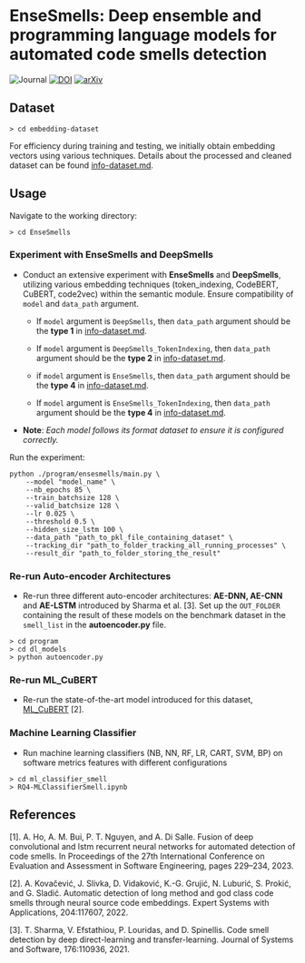 # EnseSmells: Deep ensemble and programming language models for automated code smells detection

![Journal](https://img.shields.io/badge/JSS-2025-00B4CC) [![DOI](https://img.shields.io/badge/DOI-10.1016/j.jss.2025.112375-orange)](https://doi.org/10.1016/j.jss.2025.112375) [![arXiv](https://img.shields.io/badge/arXiv-2404.08877-b31b1b.svg)](https://arxiv.org/abs/2502.05012)


## Dataset
```
> cd embedding-dataset
```
For efficiency during training and testing, we initially obtain embedding vectors using various techniques. Details about the processed and cleaned dataset can be found [info-dataset.md](embedding-dataset/info-dataset.md).

## Usage

Navigate to the working directory:
```
> cd EnseSmells
```

### Experiment with EnseSmells and DeepSmells
- Conduct an extensive experiment with **EnseSmells** and **DeepSmells**, utilizing various embedding techniques (token_indexing, CodeBERT, CuBERT, code2vec) within the semantic module. Ensure compatibility of `model` and `data_path` argument.
    * If `model` argument is `DeepSmells`, then `data_path` argument should be the **type 1** in [info-dataset.md](embedding-dataset/info-dataset.md).
    
    * If `model` argument is `DeepSmells_TokenIndexing`, then `data_path` argument should be the **type 2** in [info-dataset.md](embedding-dataset/info-dataset.md).
    
    * if `model` argument is `EnseSmells`, then `data_path` argument should be the **type 4** in  [info-dataset.md](embedding-dataset/info-dataset.md).
    
    * If `model` argument is `EnseSmells_TokenIndexing`, then `data_path` argument should be the **type 4** in [info-dataset.md](embedding-dataset/info-dataset.md).
- **Note**: *Each model follows its format dataset to ensure it is configured correctly.*

Run the experiment:
```
python ./program/ensesmells/main.py \
    --model "model_name" \
    --nb_epochs 85 \
    --train_batchsize 128 \
    --valid_batchsize 128 \
    --lr 0.025 \
    --threshold 0.5 \
    --hidden_size_lstm 100 \
    --data_path "path_to_pkl_file_containing_dataset" \
    --tracking_dir "path_to_folder_tracking_all_running_processes" \
    --result_dir "path_to_folder_storing_the_result"
```

### Re-run Auto-encoder Architectures
- Re-run three different auto-encoder architectures: **AE-DNN, AE-CNN** and **AE-LSTM** introduced by Sharma et al. [3]. Set up the `OUT_FOLDER` containing the result of these models on the benchmark dataset in the `smell_list` in the **autoencoder.py** file.

```
> cd program
> cd dl_models
> python autoencoder.py
```

### Re-run ML_CuBERT
- Re-run the state-of-the-art model introduced for this dataset, [ML_CuBERT](https://codeocean.com/capsule/5256791/tree/v1) [2].

### Machine Learning Classifier
- Run machine learning classifiers (NB, NN, RF, LR, CART, SVM, BP) on software metrics features with different configurations
```
> cd ml_classifier_smell
> RQ4-MLClassifierSmell.ipynb
``` 

## References
[1]. A. Ho, A. M. Bui, P. T. Nguyen, and A. Di Salle. Fusion of deep convolutional and lstm recurrent neural networks for automated detection of code smells. In Proceedings of the 27th International Conference on Evaluation and Assessment in Software Engineering, pages 229–234, 2023.

[2]. A. Kovačević, J. Slivka, D. Vidaković, K.-G. Grujić, N. Luburić, S. Prokić, and G. Sladić. Automatic detection of long method and god class code smells through neural source code embeddings. Expert Systems with Applications, 204:117607, 2022.

[3]. T. Sharma, V. Efstathiou, P. Louridas, and D. Spinellis. Code smell detection by deep direct-learning and transfer-learning. Journal of Systems and Software, 176:110936, 2021.
